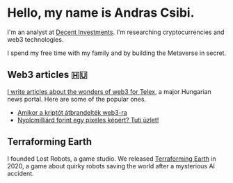 # Hello, my name is Andras Csibi. 

I'm an analyst at [Decent Investments](https://www.decent.net). I'm researching cryptocurrencies and web3 technologies.

I spend my free time with my family and by building the Metaverse in secret. 

## Web3 articles 🇭🇺

[I write articles about the wonders of web3 for Telex](https://telex.hu/szerzo/csibi-andras), a major Hungarian news portal. Here are some of the popular ones.

- [Amikor a kriptót átbrandelték web3-ra](https://telex.hu/nevertek/2022/01/24/web3-kripto-nft-metaverzum)
- [Nyolcmilliárd forint egy pixeles képért? Tuti üzlet!](https://telex.hu/nevertek/2022/03/23/nyolcmilliard-forint-egy-pixeles-kepert-tuti-uzlet)

## Terraforming Earth

I founded Lost Robots, a game studio. We released [Terraforming Earth](https://www.terraforming.earth) in 2020, a game about quirky robots saving the world after a mysterious AI accident.

